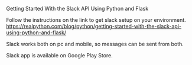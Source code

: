 Getting Started With the Slack API Using Python and Flask


Follow the instructions on the link to get slack setup on your environment.
https://realpython.com/blog/python/getting-started-with-the-slack-api-using-python-and-flask/

Slack works both on pc and mobile, so messages can be sent from both. 

Slack app is available on Google Play Store.
